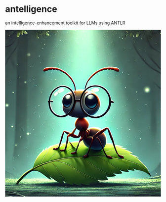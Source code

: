 # antelligence

an intelligence-enhancement toolkit for LLMs using ANTLR

<div align="center">
  <img src="antelligence.png" width="600">
</div>
